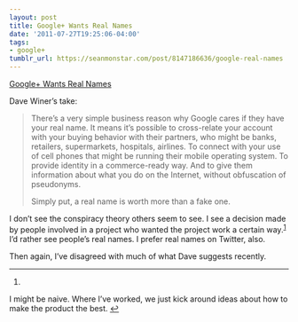 ```yaml
---
layout: post
title: Google+ Wants Real Names
date: '2011-07-27T19:25:06-04:00'
tags:
- google+
tumblr_url: https://seanmonstar.com/post/8147186636/google-real-names
---
```

[Google+ Wants Real Names](http://scripting.com/stories/2011/07/25/whyGoogleCaresIfYouUseYour.html)  

Dave Winer’s take:

> There’s a very simple business reason why Google cares if they have your real name. It means it’s possible to cross-relate your account with your buying behavior with their partners, who might be banks, retailers, supermarkets, hospitals, airlines. To connect with your use of cell phones that might be running their mobile operating system. To provide identity in a commerce-ready way. And to give them information about what you do on the Internet, without obfuscation of pseudonyms.
> 
> Simply put, a real name is worth more than a fake one.

I don’t see the conspiracy theory others seem to see. I see a decision made by people involved in a project who wanted the project work a certain way.<sup id="fnref:1"><a href="#fn:1" class="footnote-ref" role="doc-noteref">1</a></sup> I’d rather see people’s real names. I prefer real names on Twitter, also.

Then again, I’ve disagreed with much of what Dave suggests recently.

* * *

1. 

I might be naive. Where I’ve worked, we just kick around ideas about how to make the product the best.&nbsp;[↩︎](#fnref:1)

